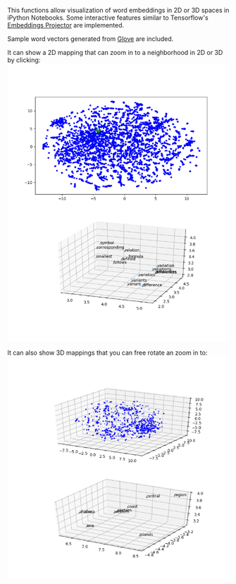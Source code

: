 This functions allow visualization of word embeddings in 2D or 3D spaces in iPython Notebooks. Some interactive features similar to Tensorflow's [Embeddings Projector](http://projector.tensorflow.org) are implemented.

Sample word vectors generated from [Glove](https://nlp.stanford.edu/projects/glove/) are included.

It can show a 2D mapping that can zoom in to a neighborhood in 2D or 3D by clicking:
![2D to 3D](img/2d_3d.png)

It can also show 3D mappings that you can free rotate an zoom in to:
![3D to 3D](img/3d_3d.png)

